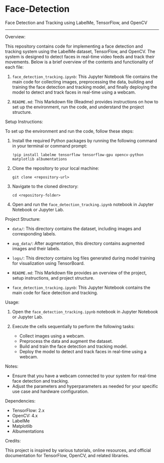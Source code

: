 # Face-Detection
Face Detection and Tracking using LabelMe, TensorFlow, and OpenCV

---

Overview:

This repository contains code for implementing a face detection and tracking system using the LabelMe dataset, TensorFlow, and OpenCV. The system is designed to detect faces in real-time video feeds and track their movements. Below is a brief overview of the contents and functionality of each file:

1. `face_detection_tracking.ipynb`: This Jupyter Notebook file contains the main code for collecting images, preprocessing the data, building and training the face detection and tracking model, and finally deploying the model to detect and track faces in real-time using a webcam.

2. `README.md`: This Markdown file (Readme) provides instructions on how to set up the environment, run the code, and understand the project structure.

Setup Instructions:

To set up the environment and run the code, follow these steps:

1. Install the required Python packages by running the following command in your terminal or command prompt:
   
   ```
   !pip install labelme tensorflow tensorflow-gpu opencv-python matplotlib albumentations
   ```

2. Clone the repository to your local machine:

   ```
   git clone <repository-url>
   ```

3. Navigate to the cloned directory:
   
   ```
   cd <repository-folder>
   ```

4. Open and run the `face_detection_tracking.ipynb` notebook in Jupyter Notebook or Jupyter Lab.

Project Structure:

- `data/`: This directory contains the dataset, including images and corresponding labels.
  
- `aug_data/`: After augmentation, this directory contains augmented images and their labels.
  
- `logs/`: This directory contains log files generated during model training for visualization using TensorBoard.

- `README.md`: This Markdown file provides an overview of the project, setup instructions, and project structure.

- `face_detection_tracking.ipynb`: This Jupyter Notebook contains the main code for face detection and tracking.

Usage:

1. Open the `face_detection_tracking.ipynb` notebook in Jupyter Notebook or Jupyter Lab.

2. Execute the cells sequentially to perform the following tasks:
   - Collect images using a webcam.
   - Preprocess the data and augment the dataset.
   - Build and train the face detection and tracking model.
   - Deploy the model to detect and track faces in real-time using a webcam.

Notes:

- Ensure that you have a webcam connected to your system for real-time face detection and tracking.
- Adjust the parameters and hyperparameters as needed for your specific use case and hardware configuration.

Dependencies:

- TensorFlow: 2.x
- OpenCV: 4.x
- LabelMe
- Matplotlib
- Albumentations

Credits:

This project is inspired by various tutorials, online resources, and official documentation for TensorFlow, OpenCV, and related libraries.



